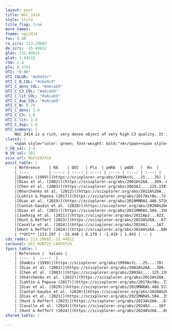 ```yaml
---
layout: post
title: NGC 2414
style: style
title_flag: true
more_names: 
fname: ngc2414
fov: 0.08
ra_icrs: 113.29682
de_icrs: -15.44812
glon: 231.40613
glat: 1.94532
r50: 2.4
plx: 0.1791
UTI: "0.96"
UTI_COLOR: "#a9d1bc"
UTI_C_N_COL: "#cbe9c9"
UTI_C_dens_COL: "#a6cab9"
UTI_C_C3_COL: "#a6cab9"
UTI_C_lit_COL: "#a6cab9"
UTI_C_dup_COL: "#a6cab9"
UTI_C_N: 0.79
UTI_C_dens: 1.0
UTI_C_C3: 1.0
UTI_C_lit: 1.0
UTI_C_dup: 1.0
UTI_summary: |
    NGC 2414 is a rich, very dense object of very high C3 quality. It is very well-studied in the literature.
class3: |
    <span style="color: green; font-weight: bold;">A</span><span style="color: green; font-weight: bold;">A</span>
r_50_val: 2.4
N_50_val: 201
scix_url: NGC%202414
posit_table: |
    | Reference    | RA    | DEC   | Plx  | pmRA  | pmDE   |  Rv  |
    | :---         | :---: | :---: | :---: | :---: | :---: | :---: |
    |[Dambis (1999)](https://scixplorer.org/abs/1999AstL...25....7D) | 113.3 | -15.453 | -- | -- | -- | -- |
    |[Dias et al. (2002)](https://scixplorer.org/abs/2002A%26A...389..871D) | 113.3 | -15.453 | -- | -1.87 | -0.26 | 67.14 |
    |[Chen et al. (2003)](https://scixplorer.org/abs/2003AJ....125.1397C) | 113.344 | -15.417 | -- | -1.61 | 2.03 | 64.5 |
    |[Kharchenko et al. (2012)](https://scixplorer.org/abs/2012A%26A...543A.156K) | 113.287 | -15.455 | -- | -1.79 | 0.0 | -- |
    |[Loktin & Popova (2017)](https://scixplorer.org/abs/2017AstBu..72..257L) | 113.295 | -15.452 | -- | -1.178 | -1.613 | 65.6 |
    |[Dias et al. (2019)](https://scixplorer.org/abs/2019MNRAS.486.5726D) | 113.3 | -15.453 | 0.171 | -1.393 | 1.46 | 194.97 |
    |[Cantat-Gaudin et al. (2020)](https://scixplorer.org/abs/2020A%26A...640A...1C) | 113.293 | -15.449 | 0.162 | -1.41 | 1.426 | -- |
    |[Dias et al. (2021)](https://scixplorer.org/abs/2021MNRAS.504..356D) | 113.29 | -15.449 | 0.161 | -1.409 | 1.414 | -- |
    |[Jaehnig et al. (2021)](https://scixplorer.org/abs/2021ApJ...923..129J) | 113.293 | -15.449 | 0.189 | -1.422 | 1.422 | -- |
    |[Hunt & Reffert (2023)](https://scixplorer.org/abs/2023A%26A...673A.114H) | 113.293 | -15.452 | 0.179 | -1.416 | 1.454 | 57.457 |
    |[Cavallo et al. (2024)](https://scixplorer.org/abs/2024AJ....167...12C) | 113.285 | -15.44 | 0.18 | -- | -- | -- |
    |[Hunt & Reffert (2024)](https://scixplorer.org/abs/2024A%26A...686A..42H) | 113.293 | -15.452 | 0.179 | -1.416 | 1.454 | 57.457 |
    | **UCC** |113.297 | -15.448 | 0.179 | -1.419 | 1.443 | -- | 
cds_radec: 113.29682,-15.44812
carousel: UCC_HUNT23_CANTAT20
fpars_table: |
    | Reference |  Values |
    | :---  |  :---:  |
    | [Dambis (1999)](https://scixplorer.org/abs/1999AstL...25....7D) | `E_B-V_=0.547, DM0=12.5, log_age_=7.2` |
    | [Dias et al. (2002)](https://scixplorer.org/abs/2002A%26A...389..871D) | `E(B-V)=0.508, Dist=3455.0, Age=6.976` |
    | [Chen et al. (2003)](https://scixplorer.org/abs/2003AJ....125.1397C) | `HDis=3455, Age=0.0` |
    | [Kharchenko et al. (2012)](https://scixplorer.org/abs/2012A%26A...543A.156K) | `e_bv=0.583, distance=2874, log_age=7.27` |
    | [Loktin & Popova (2017)](https://scixplorer.org/abs/2017AstBu..72..257L) | `E(B-V)=0.543, Dmod=12.316, logt=6.922` |
    | [Dias et al. (2019)](https://scixplorer.org/abs/2019MNRAS.486.5726D) | `E(B-V)=0.53, Dist=4467, logAge=7.233, Z=0.007` |
    | [Cantat-Gaudin et al. (2020)](https://scixplorer.org/abs/2020A%26A...640A...1C) | `AVNN=1.48, DMNN=13.61, AgeNN=7.25` |
    | [Dias et al. (2021)](https://scixplorer.org/abs/2021MNRAS.504..356D) | `Av=1.672, Dist=3624, logage=7.752, [Fe/H]=-0.198` |
    | [Hunt & Reffert (2023)](https://scixplorer.org/abs/2023A%26A...673A.114H) | `AV50=1.684, diffAV50=0.714, MOD50=13.54, logAge50=7.317` |
    | [Cavallo et al. (2024)](https://scixplorer.org/abs/2024AJ....167...12C) | `AV50=1.49, dMod50=12.84, logAge50=7.81, [Fe/H]50=0.15` |
    | [Hunt & Reffert (2024)](https://scixplorer.org/abs/2024A%26A...686A..42H) | `MassJ=2390.42` |
shared_table: |
    
---
```

